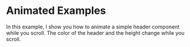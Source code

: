 # Animated Examples

In this example, I show you how to animate a simple header component while you scroll. 
The color of the header and the height change while you scroll.